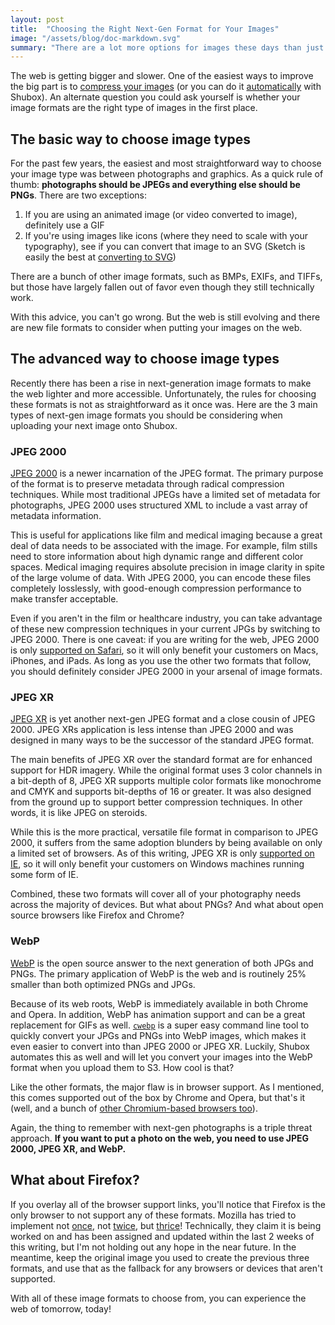 ```yaml
---
layout: post
title:  "Choosing the Right Next-Gen Format for Your Images"
image: "/assets/blog/doc-markdown.svg"
summary: "There are a lot more options for images these days than just JPGs and PNGs."
---
```


The web is getting bigger and slower. One of the easiest ways to improve the big part is to [compress your images](https://userinterfacing.com/the-fastest-way-to-increase-your-sites-performance-now/) (or you can do it [automatically](https://shubox.io/docs/#setup-image-transforms) with Shubox). An alternate question you could ask yourself is whether your image formats are the right type of images in the first place.

## The basic way to choose image types

For the past few years, the easiest and most straightforward way to choose your image type was between photographs and graphics. As a quick rule of thumb: **photographs should be JPEGs and everything else should be PNGs**. There are two exceptions:

1. If you are using an animated image (or video converted to image), definitely use a GIF
2. If you're using images like icons (where they need to scale with your typography), see if you can convert that image to an SVG (Sketch is easily the best at [converting to SVG](https://medium.com/sketch-app-sources/the-best-way-to-export-an-svg-from-sketch-dd8c66bb6ef2))

There are a bunch of other image formats, such as BMPs, EXIFs, and TIFFs, but those have largely fallen out of favor even though they still technically work.

With this advice, you can't go wrong. But the web is still evolving and there are new file formats to consider when putting your images on the web.

## The advanced way to choose image types

Recently there has been a rise in next-generation image formats to make the web lighter and more accessible. Unfortunately, the rules for choosing these formats is not as straightforward as it once was. Here are the 3 main types of next-gen image formats you should be considering when uploading your next image onto Shubox.

### JPEG 2000

[JPEG 2000](https://jpeg.org/jpeg2000/index.html) is a newer incarnation of the JPEG format. The primary purpose of the format is to preserve metadata through radical compression techniques. While most traditional JPEGs have a limited set of metadata for photographs, JPEG 2000 uses structured XML to include a vast array of metadata information.

This is useful for applications like film and medical imaging because a great deal of data needs to be associated with the image. For example, film stills need to store information about high dynamic range and different color spaces. Medical imaging requires absolute precision in image clarity in spite of the large volume of data. With JPEG 2000, you can encode these files completely losslessly, with good-enough compression performance to make transfer acceptable.

Even if you aren't in the film or healthcare industry, you can take advantage of these new compression techniques in your current JPGs by switching to JPEG 2000. There is one caveat: if you are writing for the web, JPEG 2000 is only [supported on Safari](https://caniuse.com/#feat=jpeg2000), so it will only benefit your customers on Macs, iPhones, and iPads. As long as you use the other two formats that follow, you should definitely consider JPEG 2000 in your arsenal of image formats.

### JPEG XR

[JPEG XR](https://jpeg.org/jpegxr/index.html) is yet another next-gen JPEG format and a close cousin of JPEG 2000. JPEG XRs application is less intense than JPEG 2000 and was designed in many ways to be the successor of the standard JPEG format.

The main benefits of JPEG XR over the standard format are for enhanced support for HDR imagery. While the original format uses 3 color channels in a bit-depth of 8, JPEG XR supports multiple color formats like monochrome and CMYK and supports bit-depths of 16 or greater. It was also designed from the ground up to support better compression techniques. In other words, it is like JPEG on steroids.

While this is the more practical, versatile file format in comparison to JPEG 2000, it suffers from the same adoption blunders by being available on only a limited set of browsers. As of this writing, JPEG XR is only [supported on IE](https://caniuse.com/#feat=jpegxr), so it will only benefit your customers on Windows machines running some form of IE.

Combined, these two formats will cover all of your photography needs across the majority of devices. But what about PNGs? And what about open source browsers like Firefox and Chrome?

### WebP

[WebP](https://developers.google.com/speed/webp/) is the open source answer to the next generation of both JPGs and PNGs. The primary application of WebP is the web and is routinely 25% smaller than both optimized PNGs and JPGs.

Because of its web roots, WebP is immediately available in both Chrome and Opera. In addition, WebP has animation support and can be a great replacement for GIFs as well. [`cwebp`](https://developers.google.com/speed/webp/docs/precompiled) is a super easy command line tool to quickly convert your JPGs and PNGs into WebP images, which makes it even easier to convert into than JPEG 2000 or JPEG XR. Luckily, Shubox automates this as well and will let you convert your images into the WebP format when you upload them to S3. How cool is that?

Like the other formats, the major flaw is in browser support. As I mentioned, this comes supported out of the box by Chrome and Opera, but that's it (well, and a bunch of [other Chromium-based browsers too](https://caniuse.com/#feat=webp)).

Again, the thing to remember with next-gen photographs is a triple threat approach. **If you want to put a photo on the web, you need to use JPEG 2000, JPEG XR, and WebP.**

## What about Firefox?

If you overlay all of the browser support links, you'll notice that Firefox is the only browser to not support any of these formats. Mozilla has tried to implement not [once](https://bugzilla.mozilla.org/show_bug.cgi?id=1294490), not [twice](https://bugzilla.mozilla.org/show_bug.cgi?id=600919), but [thrice](https://bugzilla.mozilla.org/show_bug.cgi?id=856375)! Technically, they claim it is being worked on and has been assigned and updated within the last 2 weeks of this writing, but I'm not holding out any hope in the near future. In the meantime, keep the original image you used to create the previous three formats, and use that as the fallback for any browsers or devices that aren't supported.

With all of these image formats to choose from, you can experience the web of tomorrow, today!
